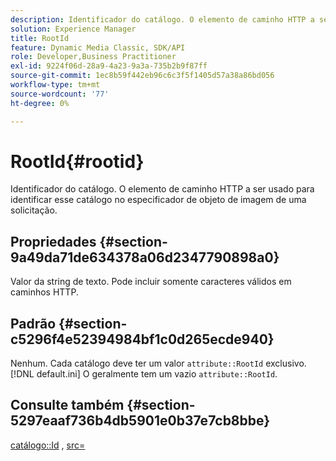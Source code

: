 ```yaml
---
description: Identificador do catálogo. O elemento de caminho HTTP a ser usado para identificar esse catálogo no especificador de objeto de imagem de uma solicitação.
solution: Experience Manager
title: RootId
feature: Dynamic Media Classic, SDK/API
role: Developer,Business Practitioner
exl-id: 9224f06d-28a9-4a23-9a3a-735b2b9f87ff
source-git-commit: 1ec8b59f442eb96c6c3f5f1405d57a38a86bd056
workflow-type: tm+mt
source-wordcount: '77'
ht-degree: 0%

---
```


# RootId{#rootid}

Identificador do catálogo. O elemento de caminho HTTP a ser usado para identificar esse catálogo no especificador de objeto de imagem de uma solicitação.

## Propriedades {#section-9a49da71de634378a06d2347790898a0}

Valor da string de texto. Pode incluir somente caracteres válidos em caminhos HTTP.

## Padrão {#section-c5296f4e52394984bf1c0d265ecde940}

Nenhum. Cada catálogo deve ter um valor `attribute::RootId` exclusivo. [!DNL default.ini] O geralmente tem um vazio  `attribute::RootId`.

## Consulte também {#section-5297eaaf736b4db5901e0b37e7cb8bbe}

[catálogo::Id](/help/aem-is-ir-api/is-api/image-catalog/image-serving-api-ref/c-image-catalog-reference/c-image-svg-data-reference/c-image-data-reference/r-id-cat.md) ,  [src=](../../../../../is-api/http-ref/image-serving-api-ref/c-http-protocol-reference/c-command-reference/r-src.md#reference-f6506637778c4c69bf106a7924a91ab1)
